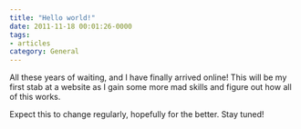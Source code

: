 ```yaml
---
title: "Hello world!"
date: 2011-11-18 00:01:26-0000
tags:
- articles
category: General
---
```


All these years of waiting, and I have finally arrived online! This will be my first stab at a website as I gain some more mad skills and figure out how all of this works.

Expect this to change regularly, hopefully for the better. Stay tuned!